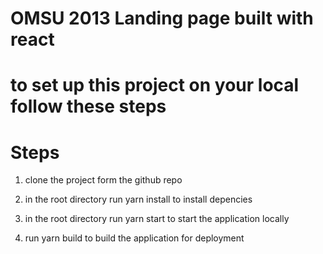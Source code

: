 # OMSU 2013 Landing page built with react

# to set up this project on your local follow these steps

# Steps

1. clone the project form the github repo

2. in the root directory run yarn install to install depencies

3. in the root directory run yarn start to start the application locally

4. run yarn build to build the application for deployment

